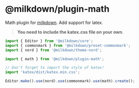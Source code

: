 # @milkdown/plugin-math

Math plugin for [milkdown](https://milkdown.dev/).
Add support for latex.

> **You need to include the katex.css file on your own**.

```typescript
import { Editor } from '@milkdown/core';
import { commonmark } from '@milkdown/preset-commonmark';
import { nord } from '@milkdown/theme-nord';

import { math } from '@milkdown/plugin-math';

// Don't forget to import the style of katex!
import 'katex/dist/katex.min.css';

Editor.make().use(nord).use(commonmark).use(math).create();
```
